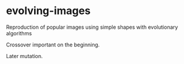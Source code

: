 # evolving-images
Reproduction of popular images using simple shapes with evolutionary algorithms 

Crossover important on the beginning.

Later mutation.
